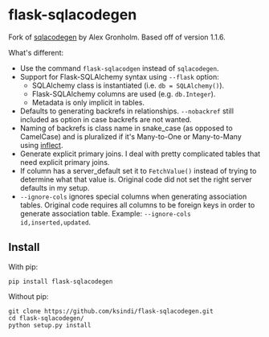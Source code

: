 flask-sqlacodegen
=================

Fork of <a href="https://pypi.python.org/pypi/sqlacodegen">sqlacodegen</a> by Alex Gronholm. Based off of version 1.1.6.

What's different:
* Use the command `flask-sqlacodgen` instead of `sqlacodegen`.
* Support for Flask-SQLAlchemy syntax using `--flask` option:
  - SQLAlchemy class is instantiated (i.e. `db = SQLAlchemy()`).
  - Flask-SQLAlchemy columns are used (e.g. `db.Integer`).
  - Metadata is only implicit in tables.
* Defaults to generating backrefs in relationships. `--nobackref` still included as option in case backrefs are not wanted. 
* Naming of backrefs is class name in snake_case (as opposed to CamelCase) and is pluralized if it's Many-to-One or Many-to-Many using <a href="https://pypi.python.org/pypi/inflect">inflect</a>.
* Generate explicit primary joins. I deal with pretty complicated tables that need explicit primary joins.
* If column has a server_default set it to `FetchValue()` instead of trying to determine what that value is. Original code did not set the right server defaults in my setup.
* `--ignore-cols` ignores special columns when generating association tables. Original code requires all columns to be foreign keys in order to generate association table. Example: `--ignore-cols id,inserted,updated`.

## Install

With pip:
```
pip install flask-sqlacodegen
```

Without pip:
```
git clone https://github.com/ksindi/flask-sqlacodegen.git
cd flask-sqlacodegen/
python setup.py install
```
